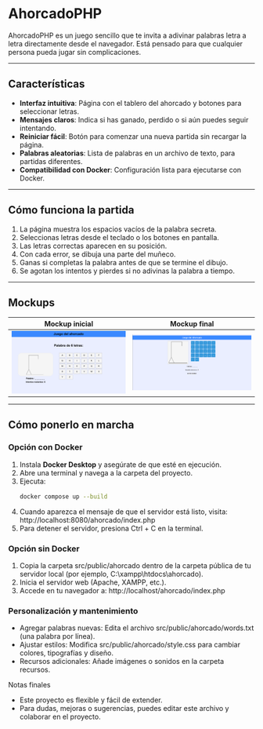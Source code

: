 # AhorcadoPHP

AhorcadoPHP es un juego sencillo que te invita a adivinar palabras letra a letra directamente desde el navegador. Está pensado para que cualquier persona pueda jugar sin complicaciones.

---

## Características

- **Interfaz intuitiva**: Página con el tablero del ahorcado y botones para seleccionar letras.
- **Mensajes claros**: Indica si has ganado, perdido o si aún puedes seguir intentando.
- **Reiniciar fácil**: Botón para comenzar una nueva partida sin recargar la página.
- **Palabras aleatorias**: Lista de palabras en un archivo de texto, para partidas diferentes.
- **Compatibilidad con Docker**: Configuración lista para ejecutarse con Docker.

---

## Cómo funciona la partida

1. La página muestra los espacios vacíos de la palabra secreta.
2. Seleccionas letras desde el teclado o los botones en pantalla.
3. Las letras correctas aparecen en su posición.
4. Con cada error, se dibuja una parte del muñeco.
5. Ganas si completas la palabra antes de que se termine el dibujo.
6. Se agotan los intentos y pierdes si no adivinas la palabra a tiempo.

---

## Mockups

| Mockup inicial | Mockup final |
|------------------|--------------|
| <img src="images/mokup.drawio.png" width="288" alt="Mockup inicial"/> | <img src="images/mokupVersion1.png" width="300" alt="Mockup final"/> |

---

## Cómo ponerlo en marcha

### Opción con Docker

1. Instala **Docker Desktop** y asegúrate de que esté en ejecución.
2. Abre una terminal y navega a la carpeta del proyecto.
3. Ejecuta:  
   ```bash
   docker compose up --build
   ```
4. Cuando aparezca el mensaje de que el servidor está listo, visita:
    http://localhost:8080/ahorcado/index.php
5. Para detener el servidor, presiona Ctrl + C en la terminal.

### Opción sin Docker

1. Copia la carpeta src/public/ahorcado dentro de la carpeta pública de tu servidor local (por ejemplo, C:\xampp\htdocs\ahorcado).
2. Inicia el servidor web (Apache, XAMPP, etc.).
3. Accede en tu navegador a:
    http://localhost/ahorcado/index.php

### Personalización y mantenimiento

* Agregar palabras nuevas: Edita el archivo src/public/ahorcado/words.txt (una palabra por línea).
* Ajustar estilos: Modifica src/public/ahorcado/style.css para cambiar colores, tipografías y diseño.
* Recursos adicionales: Añade imágenes o sonidos en la carpeta recursos.

Notas finales

* Este proyecto es flexible y fácil de extender.
* Para dudas, mejoras o sugerencias, puedes editar este archivo y colaborar en el proyecto.
